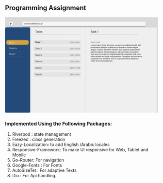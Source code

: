## Programming Assignment

![Design](design.png)

### Implemented Using the Following Packages:
1. Riverpod : state management
2. Freezed : class generation
3. Eazy-Localization: to add English /Arabic locales
4. Responsive-Framework: To make UI responsive for Web, Tablet and Mobile
5. Go-Router: For navigation
6. Google-Fonts : For Fonts
7. AutoSizeTet : For adaptive Texts
8. Dio : For Api handling. 

